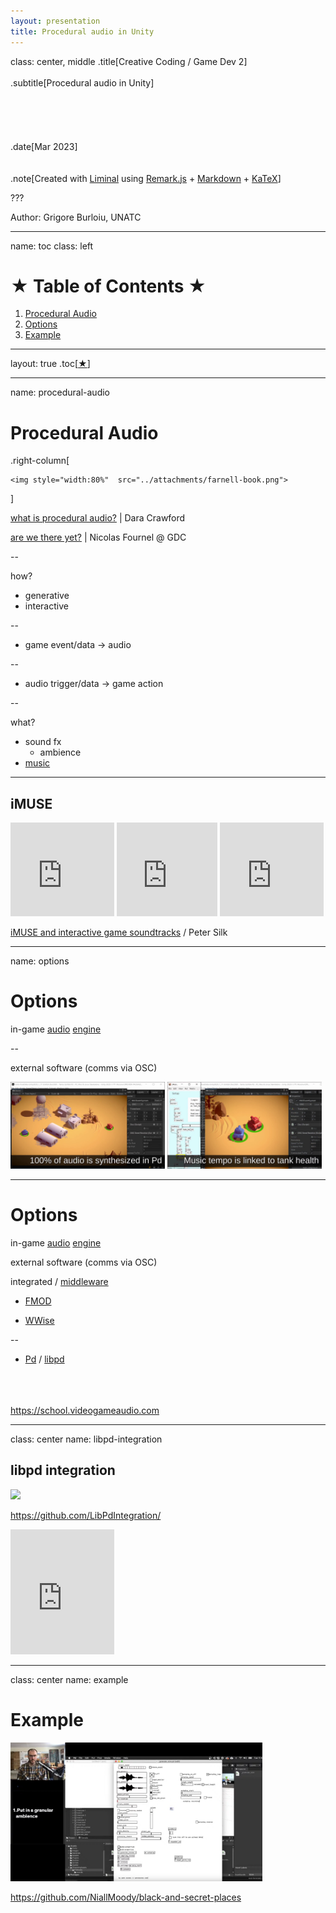 ```yaml
---
layout: presentation
title: Procedural audio in Unity
---
```


class: center, middle
.title[Creative Coding / Game Dev 2]
<br/><br/>
.subtitle[Procedural audio in Unity]
<br/><br/><br/><br/><br/><br/>
.date[Mar 2023]
<br/><br/><br/>
.note[Created with [Liminal](https://github.com/jonathanlilly/liminal) using [Remark.js](http://remarkjs.com/) + [Markdown](https://github.com/adam-p/markdown-here/wiki/Markdown-Cheatsheet) +  [KaTeX](https://katex.org)]

???

Author: Grigore Burloiu, UNATC
    
---
name: toc
class: left
# ★ Table of Contents ★     <!-- omit in toc -->

1. [Procedural Audio](#procedural-audio)
2. [Options](#options)
3. [Example](#example)

        
<!-- Comment out the next slide if you don't want the Table of Contents link -->         
---
layout: true  .toc[[★](#toc)]

---
name: procedural-audio
# Procedural Audio

.right-column[
    
    <img style="width:80%"  src="../attachments/farnell-book.png">
]

[what is procedural audio?](https://web.archive.org/web/20220707134311/https://daracrawford.com/new-blog-3/what-is-procedural-audio) | Dara Crawford

[are we there yet?](https://www.gdcvault.com/play/1012645/Procedural-Audio-for-Video-Games) | Nicolas Fournel @ GDC

--

how?
- generative
- interactive

--
  - game event/data → audio
  
--
  - audio trigger/data → game action

--

what?
- sound fx
  - ambience
- [music](https://splice.com/blog/adaptive-music-video-games/)

---
## iMUSE

<iframe width="33%" height="33%" src="https://www.youtube.com/embed/AjtxK_WT784" title="YouTube video player" frameborder="0" allow="accelerometer; autoplay; clipboard-write; encrypted-media; gyroscope; picture-in-picture" allowfullscreen></iframe>
<iframe width="32%" height="33%" src="https://www.youtube.com/embed/7N41TEcjcvM" title="YouTube video player" frameborder="0" allow="accelerometer; autoplay; clipboard-write; encrypted-media; gyroscope; picture-in-picture" allowfullscreen></iframe>
<iframe width="33%" height="33%" src="https://www.youtube.com/embed/-XuClagw6IQ" title="YouTube video player" frameborder="0" allow="accelerometer; autoplay; clipboard-write; encrypted-media; gyroscope; picture-in-picture" allowfullscreen></iframe>

[iMUSE and interactive game soundtracks](http://peter-silk-x3ql.squarespace.com/blog/2014/6/27/imuse-and-interactive-game-soundtracks) / Peter Silk

---
name: options
# Options

in-game [audio](https://docs.unity3d.com/Manual/AudioOverview.html) [engine](https://learn.unity.com/search?k=%5B%22q%3AAudio%22%5D)

--

external software (comms via OSC)

<img style="width:49%"  src="../attachments/tanks1.png">
<img style="width:49%"  src="../attachments/tanks2.png">

---
# Options<!-- omit in toc -->

in-game [audio](https://docs.unity3d.com/Manual/AudioOverview.html) [engine](https://learn.unity.com/search?k=%5B%22q%3AAudio%22%5D)

external software (comms via OSC)

integrated / [middleware](https://videogameaudio.com/FullIndie-Apr2015/GameAudioMiddleware-FullIndie-SchoolOfVideoGameAudio-LPaul-Apr2015.pdf)

- [FMOD](https://www.fmod.com/) 
  
- [WWise](https://www.audiokinetic.com/products/wwise/)

--

- [Pd](https://puredata.info/) / [libpd](https://github.com/libpd/libpd)

<br /><br /><br />
https://school.videogameaudio.com

---
class: center
name: libpd-integration
## libpd integration

<img style="width:66%" src="https://raw.githubusercontent.com/LibPdIntegration/LibPdIntegrationExamples/master/docs/images/screenshot-spatialisation.jpg">

https://github.com/LibPdIntegration/

<iframe width="33%" height="200" src="https://www.youtube.com/embed/a4FBL6sARNI?list=PLXGA7pVjV1jdfe2FaEs2EzuZ-16HLH1_0" title="Unity &amp; Pd Tutorial Ep.1: adding libpd to your Unity project" frameborder="0" allow="accelerometer; autoplay; clipboard-write; encrypted-media; gyroscope; picture-in-picture; web-share" allowfullscreen></iframe>


---
class: center
name: example
# Example

[<img style="width:80%"  src="../attachments/black-secret.png">](https://youtu.be/NVW-Aahz9QM?list=PL9mtAkCrEZavP0T_C4mLqKdxYD-4wURoZ&t=340)

https://github.com/NiallMoody/black-and-secret-places